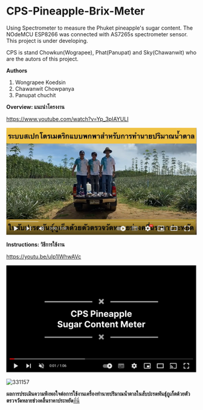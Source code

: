 # CPS-Pineapple-Brix-Meter
Using Spectrometer to measure the Phuket pineapple's sugar content.
The NOdeMCU ESP8266 was connected with AS7265s spectrometer sensor.
This project is under developing.

CPS is stand Chowkun(Wograpee), Phat(Panupat)  and Sky(Chawanwit) who are the autors of this project.

**Authors**
1. Wongrapee Koedsin
2. Chawanwit Chowpanya
3. Panupat chuchit

**Overview:
แนะนำโครงงาน**

https://www.youtube.com/watch?v=Yp_3pIAYULI



[![Everything Is AWESOME](https://github.com/Chowkulza/CPS-Pineapple-Brix-Meter/blob/main/Brix_pineappleOverview.png)](https://www.youtube.com/watch?v=Yp_3pIAYULI) 


**Instructions:
วิธีการใช้งาน**

https://youtu.be/uIp1lWhwAVc

[![Everything Is AWESOME](https://github.com/Chowkulza/CPS-Pineapple-Brix-Meter/blob/main/cps_yt.png)](https://youtu.be/uIp1lWhwAVc "Everything Is AWESOME")

![331157](https://user-images.githubusercontent.com/109229453/179034985-478fb0a2-0d1e-4b65-9a3d-3aa62549a5e4.jpg)

**ผลการประเมินความพึงพอใจต่อการใช้งานเครื่องทำนายปริมาณน้ำตาลในสับปะรดพันธุ์ภูเก็ตด้วยตัวตรวจวัดหลายช่วงคลื่นราคาประหยัด**[ที่นี่](https://github.com/Chowkulza/CPS-Pineapple-Brix-Meter/blob/main/%E0%B8%9C%E0%B8%A5%E0%B8%81%E0%B8%B2%E0%B8%A3%E0%B8%9B%E0%B8%A3%E0%B8%B0%E0%B9%80%E0%B8%A1%E0%B8%B4%E0%B8%99%E0%B8%84%E0%B8%A7%E0%B8%B2%E0%B8%A1%E0%B8%9E%E0%B8%B6%E0%B8%87%E0%B8%9E%E0%B8%AD%E0%B9%83%E0%B8%88.pdf)
